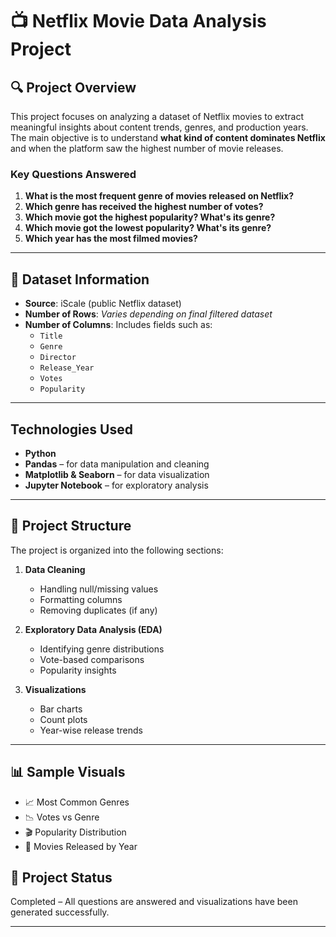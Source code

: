 # 📺 Netflix Movie Data Analysis Project

## 🔍 Project Overview

This project focuses on analyzing a dataset of Netflix movies to extract meaningful insights about content trends, genres, and production years. The main objective is to understand **what kind of content dominates Netflix** and when the platform saw the highest number of movie releases.

###  Key Questions Answered

1. **What is the most frequent genre of movies released on Netflix?**
2. **Which genre has received the highest number of votes?**
3. **Which movie got the highest popularity? What's its genre?**
4. **Which movie got the lowest popularity? What's its genre?**
5. **Which year has the most filmed movies?**

---

## 📁 Dataset Information

- **Source**: iScale (public Netflix dataset)
- **Number of Rows**: *Varies depending on final filtered dataset*
- **Number of Columns**: Includes fields such as:
  - `Title`
  - `Genre`
  - `Director`
  - `Release_Year`
  - `Votes`
  - `Popularity`

---

##  Technologies Used

- **Python** 
- **Pandas** – for data manipulation and cleaning
- **Matplotlib & Seaborn** – for data visualization
- **Jupyter Notebook** – for exploratory analysis

---

## 🧹 Project Structure

The project is organized into the following sections:

1. **Data Cleaning**
   - Handling null/missing values
   - Formatting columns
   - Removing duplicates (if any)

2. **Exploratory Data Analysis (EDA)**
   - Identifying genre distributions
   - Vote-based comparisons
   - Popularity insights

3. **Visualizations**
   - Bar charts
   - Count plots
   - Year-wise release trends

---

## 📊 Sample Visuals

- 📈 Most Common Genres
- 📉 Votes vs Genre
- 🎬 Popularity Distribution
- 📅 Movies Released by Year


## 📎 Project Status

Completed – All questions are answered and visualizations have been generated successfully.

---
